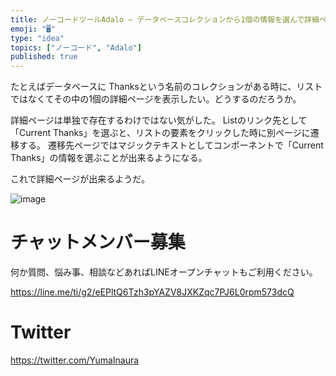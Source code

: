 ```yaml
---
title: ノーコードツールAdalo – データベースコレクションから1個の情報を選んで詳細ページを表示する
emoji: "🖥"
type: "idea"
topics: ["ノーコード", "Adalo"]
published: true
---
```


たとえばデータベースに Thanksという名前のコレクションがある時に、リストではなくてその中の1個の詳細ページを表示したい。どうするのだろうか。

詳細ページは単独で存在するわけではない気がした。
Listのリンク先として「Current Thanks」を選ぶと、リストの要素をクリックした時に別ページに遷移する。
遷移先ページではマジックテキストとしてコンポーネントで「Current Thanks」の情報を選ぶことが出来るようになる。

これで詳細ページが出来るようだ。


![image](https://user-images.githubusercontent.com/13635059/200242061-0063266e-277f-4f0a-b4ed-ed7f42883489.png)


# チャットメンバー募集


何か質問、悩み事、相談などあればLINEオープンチャットもご利用ください。

https://line.me/ti/g2/eEPltQ6Tzh3pYAZV8JXKZqc7PJ6L0rpm573dcQ


# Twitter

https://twitter.com/YumaInaura

